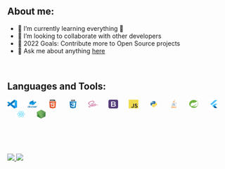## **About me:**

- 🌱 I’m currently learning everything 🤣
- 🤝 I’m looking to collaborate with other developers
- 🥅 2022 Goals: Contribute more to Open Source projects
- 💬 Ask me about anything [here](https://github.com/edilsonmatola/edilsonmatola/issues)

<br>

## **Languages and Tools:**

<div style="display: inline_block;">
<code><img height="20" width="22px" src="https://raw.githubusercontent.com/github/explore/80688e429a7d4ef2fca1e82350fe8e3517d3494d/topics/visual-studio-code/visual-studio-code.png"></code>
<code style="padding-left: 20px"><img height="20" width="22px" src="https://raw.githubusercontent.com/github/explore/80688e429a7d4ef2fca1e82350fe8e3517d3494d/topics/docker/docker.png"></code>
<code style="padding-left: 20px"><img height="20" width="22px" src="https://raw.githubusercontent.com/github/explore/80688e429a7d4ef2fca1e82350fe8e3517d3494d/topics/html/html.png"></code>
<code style="padding-left: 20px"><img height="20" width="22px" src="https://raw.githubusercontent.com/github/explore/80688e429a7d4ef2fca1e82350fe8e3517d3494d/topics/css/css.png"></code>
<code style="padding-left: 20px"><img height="20" width="22px" src="https://raw.githubusercontent.com/github/explore/80688e429a7d4ef2fca1e82350fe8e3517d3494d/topics/sass/sass.png"></code>
<code style="padding-left: 20px"><img height="20" width="22px" src="https://raw.githubusercontent.com/github/explore/80688e429a7d4ef2fca1e82350fe8e3517d3494d/topics/bootstrap/bootstrap.png"></code>
<code style="padding-left: 20px"><img height="20" width="22px" src="https://raw.githubusercontent.com/github/explore/80688e429a7d4ef2fca1e82350fe8e3517d3494d/topics/javascript/javascript.png"></code>
<code style="padding-left: 20px"><img height="20" width="22px" src="https://raw.githubusercontent.com/github/explore/5c058a388828bb5fde0bcafd4bc867b5bb3f26f3/topics/python/python.png"></code>
<code style="padding-left: 20px"><img height="20" width="22px" src="https://raw.githubusercontent.com/github/explore/80688e429a7d4ef2fca1e82350fe8e3517d3494d/topics/java/java.png"></code>
<code style="padding-left: 20px"><img height="20" width="22px" src="https://raw.githubusercontent.com/github/explore/80688e429a7d4ef2fca1e82350fe8e3517d3494d/topics/spring-boot/spring-boot.png"></code>
<code style="padding-left: 20px"><img height="20" width="22px" src="https://raw.githubusercontent.com/github/explore/80688e429a7d4ef2fca1e82350fe8e3517d3494d/topics/flutter/flutter.png"></code>
<code style="padding-left: 20px"><img height="20" width="22px" src="https://raw.githubusercontent.com/github/explore/80688e429a7d4ef2fca1e82350fe8e3517d3494d/topics/react/react.png"></code>
<code style="padding-left: 20px"><img height="20" width="22px" src="https://raw.githubusercontent.com/github/explore/80688e429a7d4ef2fca1e82350fe8e3517d3494d/topics/nodejs/nodejs.png"></code>
</div>
<br>

<!-- ### **How to reach me:**

<div style="display: inline_block;">

<a href="https://instagram.com/ediilsonmatola" alt="Edilson Matola | Instagram" target="_blank"><img align="left" alt="ediilsonmatola | Instagram" width="22px" src="https://cdn.jsdelivr.net/npm/simple-icons@v3/icons/instagram.svg"/></a>

<a href="https://quora.com/profile/Edilson-Matola-1" alt="Edilson Matola | Quora" target="_blank"><img align="left" alt="Edilson Matola | Quora" width="22px" src="https://cdn.jsdelivr.net/npm/simple-icons@v3/icons/quora.svg" style="padding-left: 20px"/></a>

<a href="https://medium.com/@edilsonmatola" alt="Edilson Matola | Quora" target="_blank"><img align="left" alt="Edilson Matola | Quora" width="22px" src="https://cdn.jsdelivr.net/npm/simple-icons@v3/icons/medium.svg" style="padding-left: 20px"/></a> -->

<!-- <a href="#" alt="Edilson Matola | Quora" target="_blank"><img align="left" alt="Edilson Matola | Quora" width="22px" src="https://cdn.jsdelivr.net/npm/simple-icons@v3/icons/twitter.svg" style="padding-left: 20px"/></a> -->

<!-- <a href="#" alt="Edilson Matola | Quora" target="_blank"><img align="left" alt="Edilson Matola | Quora" width="22px" src="https://cdn.jsdelivr.net/npm/simple-icons@v3/icons/linkedin.svg" style="padding-left: 20px"/></a> -->
</div>

<div style="margin-top: 60px">
<a href="https://github.com/edilsonmatola">
  <img height="180em" src="https://github-readme-stats.vercel.app/api?username=edilsonmatola&show_icons=true&theme=dark&include_all_commits=true&count_private=true"/>
  
<img height="180em" src="https://github-readme-stats.vercel.app/api/top-langs/?username=edilsonmatola&layout=compact&langs_count=7&theme=dark"/>
</div>
